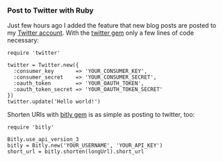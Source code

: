 ### Post to Twitter with Ruby

Just few  hours ago I  added the feature  that new blog  posts are posted  to my
[Twitter  account][1]. With  the  [twitter  gem][2] only  a  few  lines of  code
necessary:

    require 'twitter'

    twitter = Twitter.new({
      :consumer_key       => 'YOUR_CONSUMER_KEY',
      :consumer_secret    => 'YOUR_CONSUMER_SECRET',
      :oauth_token        => 'YOUR_OAUTH_TOKEN',
      :oauth_token_secret => 'YOUR_OAUTH_TOKEN_SECRET'
    })
    twitter.update('Hello world!')

Shorten URIs with [bitly gem][3] is as simple as posting to twitter, too:

    require 'bitly'

    Bitly.use_api_version_3
    bitly = Bitly.new('YOUR_USERNAME', 'YOUR_API_KEY')
    short_url = bitly.shorten(longUrl).short_url

[1]: https://twitter.com/Weltraumschaf/
[2]: http://twitter.rubyforge.org/
[3]: https://github.com/philnash/bitly